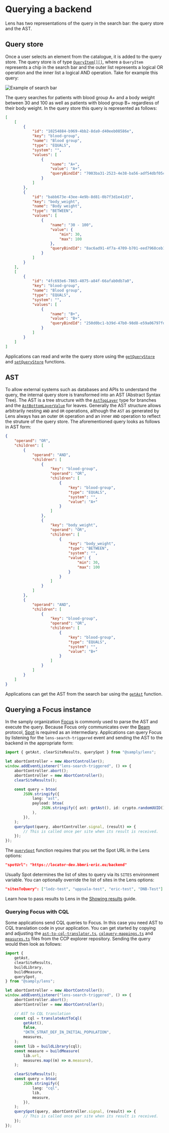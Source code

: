 # Querying a backend

Lens has two representations of the query in the search bar: the query store and the AST.

## Query store

Once a user selects an element from the catalogue, it is added to the query store. The query store is of type [`QueryItem[][]`](https://samply.github.io/lens/docs/types/QueryItem.html), where a `QueryItem` represents a chip in the search bar and the outer list represents a logical OR operation and the inner list a logical AND operation. Take for example this query:

![Example of search bar](pics/search-bar-example.png)

The query searches for patients with blood group A+ and a body weight between 30 and 100 as well as patients with blood group B+ regardless of their body weight. In the query store this query is represented as follows:

```json
[
    [
        {
            "id": "10254884-b969-4bb2-8da9-d40eeb08586e",
            "key": "blood-group",
            "name": "Blood group",
            "type": "EQUALS",
            "system": "",
            "values": [
                {
                    "name": "A+",
                    "value": "A+",
                    "queryBindId": "7003ba31-2523-4e38-ba56-adf54dbf05cb"
                }
            ]
        },
        {
            "id": "babb673e-43ee-4e9b-8d81-0b7f3d1e41d3",
            "key": "body_weight",
            "name": "Body weight",
            "type": "BETWEEN",
            "values": [
                {
                    "name": "30 - 100",
                    "value": {
                        "min": 30,
                        "max": 100
                    },
                    "queryBindId": "8ac6ad91-4f7a-4709-b701-eed7968ceb12"
                }
            ]
        }
    ],
    [
        {
            "id": "4fc693e6-7865-4075-a84f-66afab0db7a0",
            "key": "blood-group",
            "name": "Blood group",
            "type": "EQUALS",
            "system": "",
            "values": [
                {
                    "name": "B+",
                    "value": "B+",
                    "queryBindId": "250d0bc1-b39d-47b0-98d8-e59a06797fd2"
                }
            ]
        }
    ]
]
```

Applications can read and write the query store using the [`getQueryStore`](https://samply.github.io/lens/docs/functions/getQueryStore.html) and [`setQueryStore`](https://samply.github.io/lens/docs/functions/setQueryStore.html) functions.

## AST

To allow external systems such as databases and APIs to understand the query, the internal query store is transformed into an AST (Abstract Syntax Tree). The AST is a tree structure with the [`AstTopLayer`](https://samply.github.io/lens/docs/types/AstTopLayer.html) type for branches and the [`AstBottomLayerValue`](https://samply.github.io/lens/docs/types/AstBottomLayerValue.html) for leaves. Generally the AST structure allows arbitrarily nesting `AND` and `OR` operations, although the `AST` as generated by Lens always has an outer `OR` operation and an inner `AND` operation to reflect the struture of the query store. The aforementioned query looks as follows in AST form:

```json
{
    "operand": "OR",
    "children": [
        {
            "operand": "AND",
            "children": [
                {
                    "key": "blood-group",
                    "operand": "OR",
                    "children": [
                        {
                            "key": "blood-group",
                            "type": "EQUALS",
                            "system": "",
                            "value": "A+"
                        }
                    ]
                },
                {
                    "key": "body_weight",
                    "operand": "OR",
                    "children": [
                        {
                            "key": "body_weight",
                            "type": "BETWEEN",
                            "system": "",
                            "value": {
                                "min": 30,
                                "max": 100
                            }
                        }
                    ]
                }
            ]
        },
        {
            "operand": "AND",
            "children": [
                {
                    "key": "blood-group",
                    "operand": "OR",
                    "children": [
                        {
                            "key": "blood-group",
                            "type": "EQUALS",
                            "system": "",
                            "value": "B+"
                        }
                    ]
                }
            ]
        }
    ]
}
```

Applications can get the AST from the search bar using the [`getAst`](https://samply.github.io/lens/docs/functions/getAst.html) function.

## Querying a Focus instance

In the samply organization [Focus](https://github.com/samply/focus) is commonly used to parse the AST and execute the query. Because Focus only communicates over the [Beam](https://github.com/samply/beam) protocol, [Spot](https://github.com/samply/spot) is required as an intermediary. Applications can query Focus by listening for the `lens-search-triggered` event and sending the AST to the backend in the appropriate form:

```ts
import { getAst, clearSiteResults, querySpot } from "@samply/lens";

let abortController = new AbortController();
window.addEventListener("lens-search-triggered", () => {
    abortController.abort();
    abortController = new AbortController();
    clearSiteResults();

    const query = btoa(
        JSON.stringify({
            lang: "ast",
            payload: btoa(
                JSON.stringify({ ast: getAst(), id: crypto.randomUUID() }),
            ),
        }),
    );
    querySpot(query, abortController.signal, (result) => {
        // This is called once per site when its result is received.
    });
});
```

The [`querySpot`](https://samply.github.io/lens/docs/functions/querySpot.html) function requires that you set the Spot URL in the Lens options:

```json
"spotUrl": "https://locator-dev.bbmri-eric.eu/backend"
```

Usually Spot determines the list of sites to query via its `SITES` environment variable. You can optionally override the list of sites in the Lens options:

```json
"sitesToQuery": ["lodz-test", "uppsala-test", "eric-test", "DNB-Test"]
```

Learn how to pass results to Lens in the [Showing results](./results.md) guide.

### Querying Focus with CQL

Some applications send CQL queries to Focus. In this case you need AST to CQL translation code in your application. You can get started by copying and adjusting the [`ast-to-cql-translator.ts`](https://github.com/samply/ccp-explorer/blob/main/src/lib/ast-to-cql-translator.ts), [`cqlquery-mappings.ts`](https://github.com/samply/ccp-explorer/blob/main/src/lib/cqlquery-mappings.ts) and [`measures.ts`](https://github.com/samply/ccp-explorer/blob/main/src/lib/measures.ts) files from the CCP explorer repository. Sending the query would then look as follows:

```ts
import {
    getAst,
    clearSiteResults,
    buildLibrary,
    buildMeasure,
    querySpot,
} from "@samply/lens";

let abortController = new AbortController();
window.addEventListener("lens-search-triggered", () => {
    abortController.abort();
    abortController = new AbortController();

    // AST to CQL translation
    const cql = translateAstToCql(
        getAst(),
        false,
        "DKTK_STRAT_DEF_IN_INITIAL_POPULATION",
        measures,
    );
    const lib = buildLibrary(cql);
    const measure = buildMeasure(
        lib.url,
        measures.map((m) => m.measure),
    );

    clearSiteResults();
    const query = btoa(
        JSON.stringify({
            lang: "cql",
            lib,
            measure,
        }),
    );
    querySpot(query, abortController.signal, (result) => {
        // This is called once per site when its result is received.
    });
});
```
